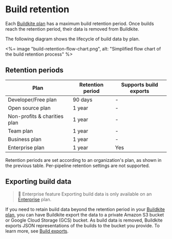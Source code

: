 # Build retention

Each [Buildkite plan](https://buildkite.com/pricing) has a maximum build retention period. Once builds reach the retention period, their data is removed from Buildkite.

The following diagram shows the lifecycle of build data by plan.

<%= image "build-retention-flow-chart.png", alt: "Simplified flow chart of the build retention process" %>

## Retention periods

<table width="100%">
  <thead>
    <tr>
      <th>Plan</th>
      <th>Retention period</th>
      <th>Supports build exports</th>
    </tr>
  </thead>
  <tbody>
    <tr>
      <td>Developer/Free plan</td>
      <td>90 days</td>
      <td>-</td>
    </tr>
    <tr>
    <tr>
      <td>Open source plan</td>
      <td>1 year</td>
      <td>-</td>
    </tr>
    <tr>
      <td>Non-profits & charities plan</td>
      <td>1 year</td>
      <td>-</td>
    </tr>
      <td>Team plan</td>
      <td>1 year</td>
      <td>-</td>
    </tr>
    <tr>
      <td>Business plan</td>
      <td>1 year</td>
      <td>-</td>
    </tr>
    <tr>
      <td>Enterprise plan</td>
      <td>1 year</td>
      <td>Yes</td>
    </tr>
  </tbody>
</table>

Retention periods are set according to an organization's plan, as shown in the previous table. Per-pipeline retention settings are not supported.

## Exporting build data

> 📘 Enterprise feature
> Exporting build data is only available on an [Enterprise](https://buildkite.com/pricing) plan.

If you need to retain build data beyond the retention period in your [Buildkite plan](https://buildkite.com/pricing), you can have Buildkite export the data to a private Amazon S3 bucket or Google Cloud Storage (GCS) bucket. As build data is removed, Buildkite exports JSON representations of the builds to the bucket you provide. To learn more, see [Build exports](/docs/pipelines/build-exports).
